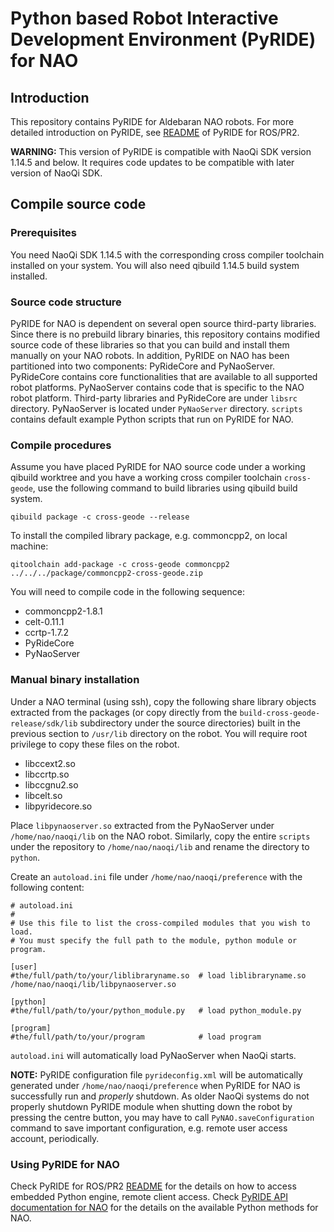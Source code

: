 # Python based Robot Interactive Development Environment (PyRIDE) for NAO

## Introduction
This repository contains PyRIDE for Aldebaran NAO robots. For more detailed introduction on PyRIDE, see [README](https://github.com/uts-magic-lab/pyride_pr2/blob/master/README.md) of PyRIDE for ROS/PR2.

**WARNING:** This version of PyRIDE is compatible with NaoQi SDK version 1.14.5 and below. It requires code updates to be compatible with later version of NaoQi SDK.

## Compile source code
### Prerequisites
You need NaoQi SDK 1.14.5 with the corresponding cross compiler toolchain installed on your system. You will also need qibuild 1.14.5 build system installed.

### Source code structure
PyRIDE for NAO is dependent on several open source third-party libraries. Since there is no prebuild library binaries, this repository contains modified source code of these libraries so that you can build and install them manually on your NAO robots. In addition, PyRIDE on NAO has been partitioned into two components: PyRideCore and PyNaoServer. PyRideCore contains core functionalities that are available to all supported robot platforms. PyNaoServer contains code that is specific to the NAO robot platform. Third-party libraries and PyRideCore are under ```libsrc``` directory. PyNaoServer is located under ```PyNaoServer``` directory. ```scripts``` contains default example Python scripts that run on PyRIDE for NAO.

### Compile procedures
Assume you have placed PyRIDE for NAO source code under a working qibuild worktree and you have a working cross compiler toolchain ```cross-geode```, use the following command to build libraries using qibuild build system.

```
qibuild package -c cross-geode --release
```

To install the compiled library package, e.g. commoncpp2, on local machine:

```
qitoolchain add-package -c cross-geode commoncpp2 ../../../package/commoncpp2-cross-geode.zip
```

You will need to compile code in the following sequence:
* commoncpp2-1.8.1
* celt-0.11.1
* ccrtp-1.7.2
* PyRideCore
* PyNaoServer

### Manual binary installation
Under a NAO terminal (using ssh), copy the following share library objects extracted from the packages (or copy directly from the ```build-cross-geode-release/sdk/lib``` subdirectory under the source directories) built in the previous section to ```/usr/lib``` directory on the robot. You will require root privilege to copy these files on the robot.

* libccext2.so
* libccrtp.so
* libccgnu2.so
* libcelt.so
* libpyridecore.so

Place ```libpynaoserver.so``` extracted from the PyNaoServer under ```/home/nao/naoqi/lib``` on the NAO robot. Similarly, copy the entire ```scripts``` under the repository to ```/home/nao/naoqi/lib``` and rename the directory to ```python```.

Create an ```autoload.ini``` file under ```/home/nao/naoqi/preference``` with the following content:

```
# autoload.ini
#
# Use this file to list the cross-compiled modules that you wish to load.
# You must specify the full path to the module, python module or program.

[user]
#the/full/path/to/your/liblibraryname.so  # load liblibraryname.so
/home/nao/naoqi/lib/libpynaoserver.so

[python]
#the/full/path/to/your/python_module.py   # load python_module.py

[program]
#the/full/path/to/your/program            # load program
```

```autoload.ini``` will automatically load PyNaoServer when NaoQi starts.

**NOTE:** PyRIDE configuration file ```pyrideconfig.xml``` will be automatically generated under ```/home/nao/naoqi/preference``` when PyRIDE for NAO is successfully run and *properly* shutdown. As older NaoQi systems do not properly shutdown PyRIDE module when shutting down the robot by pressing the centre button, you may have to call ```PyNAO.saveConfiguration``` command to save important configuration, e.g. remote user access account, periodically.

### Using PyRIDE for NAO
Check PyRIDE for ROS/PR2 [README](https://github.com/uts-magic-lab/pyride_pr2/blob/master/README.md) for the details on how to access embedded Python engine, remote client access. Check [PyRIDE API documentation for NAO](http://uts-magic-lab.github.io/pyride_nao) for the details on the available Python methods for NAO.
